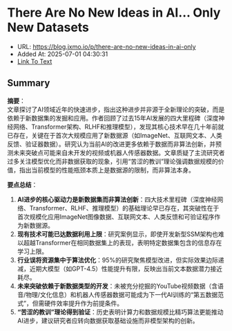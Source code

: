 # There Are No New Ideas in AI… Only New Datasets
- URL: https://blog.jxmo.io/p/there-are-no-new-ideas-in-ai-only
- Added At: 2025-07-01 04:30:31
- [Link To Text](2025-07-01-there-are-no-new-ideas-in-ai…-only-new-datasets_raw.md)

## Summary
**摘要**：  
文章探讨了AI领域近年的快速进步，指出这种进步并非源于全新理论的突破，而是依赖于新数据集的发掘和应用。作者回顾了过去15年AI发展的四大里程碑（深度神经网络、Transformer架构、RLHF和推理模型），发现其核心技术早在几十年前就已存在，关键在于首次大规模应用了新数据源（如ImageNet、互联网文本、人类反馈、验证器数据）。研究认为当前AI的改进更多依赖于数据而非算法创新，并预测未来突破点可能来自未开发的视频或机器人传感器数据。文章质疑了主流研究者过多关注模型优化而非数据获取的现象，引用“苦涩的教训”理论强调数据规模的价值，指出当前模型的性能瓶颈本质上是数据源的限制，而非算法本身。

**要点总结**：  
1. **AI进步的核心驱动力是新数据集而非算法创新**：四大技术里程碑（深度神经网络、Transformer、RLHF、推理模型）的基础理论早已存在，其突破性在于首次规模化应用ImageNet图像数据、互联网文本、人类反馈和可验证程序作为新数据源。  
2. **现有技术可能已达数据利用上限**：研究案例显示，即使开发新型SSM架构也难以超越Transformer在相同数据集上的表现，表明特定数据集包含的信息存在学习上限。  
3. **行业误将资源集中于算法优化**：95%的研究聚焦模型改进，但实际效果边际递减，近期大模型（如GPT-4.5）性能提升有限，反映出当前文本数据潜力接近耗尽。  
4. **未来突破依赖于新数据类型的开发**：未被充分挖掘的YouTube视频数据（含语音/物理/文化信息）和机器人传感器数据可能成为下一代AI训练的“第五数据范式”，但需硬件效率提升作为前提条件。  
5. **“苦涩的教训”理论得到验证**：历史表明计算力和数据规模比精巧算法更能推动AI进步，建议研究者应转向数据获取基础设施而非模型架构的创新。
